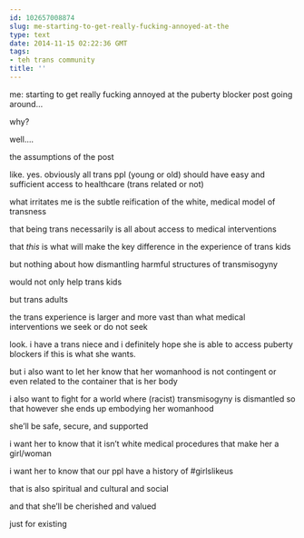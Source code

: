 ```yaml
---
id: 102657008874
slug: me-starting-to-get-really-fucking-annoyed-at-the
type: text
date: 2014-11-15 02:22:36 GMT
tags:
- teh trans community
title: ''
---
```

<p>me: starting to get really fucking annoyed at the puberty blocker post going around&#8230;</p>

<p>why?</p>

<p>well&#8230;.</p>

<p>the assumptions of the post</p>

<p>like. yes. obviously all trans ppl (young or old) should have easy and sufficient access to healthcare (trans related or not)</p>

<p>what irritates me is the subtle reification of the white, medical model of transness</p>

<p>that being trans necessarily is all about access to medical interventions</p>

<p>that <em>this</em> is what will make the key difference in the experience of trans kids</p>

<p>but nothing about how dismantling harmful structures of transmisogyny</p>

<p>would not only help trans kids</p>

<p>but trans adults</p>

<p>the trans experience is larger and more vast than what medical interventions we seek or do not seek</p>

<p>look. i have a trans niece and i definitely hope she is able to access puberty blockers if this is what she wants.</p>

<p>but i also want to let her know that her womanhood is not contingent or even related to the container that is her body</p>

<p>i also want to fight for a world where (racist) transmisogyny is dismantled so that however she ends up embodying her womanhood</p>

<p>she&#8217;ll be safe, secure, and supported</p>

<p>i want her to know that it isn&#8217;t white medical procedures that make her a girl/woman</p>

<p>i want her to know that our ppl have a history of #girlslikeus</p>

<p>that is also spiritual and cultural and social</p>

<p>and that she&#8217;ll be cherished and valued</p>

<p>just for existing</p>
